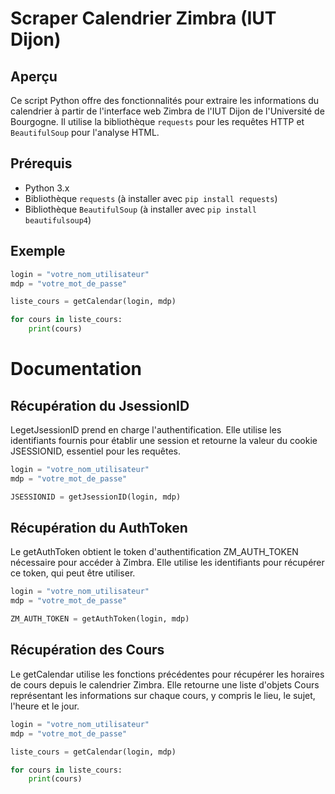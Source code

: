 # Scraper Calendrier Zimbra (IUT Dijon)

## Aperçu
Ce script Python offre des fonctionnalités pour extraire les informations du calendrier à partir de l'interface web Zimbra de l'IUT Dijon de l'Université de Bourgogne. Il utilise la bibliothèque `requests` pour les requêtes HTTP et `BeautifulSoup` pour l'analyse HTML.

## Prérequis
- Python 3.x
- Bibliothèque `requests` (à installer avec `pip install requests`)
- Bibliothèque `BeautifulSoup` (à installer avec `pip install beautifulsoup4`)

## Exemple
```python
login = "votre_nom_utilisateur"
mdp = "votre_mot_de_passe"

liste_cours = getCalendar(login, mdp)

for cours in liste_cours:
    print(cours)

```
# Documentation

## Récupération du JsessionID
LegetJsessionID prend en charge l'authentification. Elle utilise les identifiants fournis pour établir une session et retourne la valeur du cookie JSESSIONID, essentiel pour les requêtes.
```python
login = "votre_nom_utilisateur"
mdp = "votre_mot_de_passe"

JSESSIONID = getJsessionID(login, mdp)
```

## Récupération du AuthToken
Le getAuthToken obtient le token d'authentification ZM_AUTH_TOKEN nécessaire pour accéder à Zimbra. Elle utilise les identifiants pour récupérer ce token, qui peut être utiliser.
```python
login = "votre_nom_utilisateur"
mdp = "votre_mot_de_passe"

ZM_AUTH_TOKEN = getAuthToken(login, mdp)
```

## Récupération des Cours
Le getCalendar utilise les fonctions précédentes pour récupérer les horaires de cours depuis le calendrier Zimbra. Elle retourne une liste d'objets Cours représentant les informations sur chaque cours, y compris le lieu, le sujet, l'heure et le jour.
```python
login = "votre_nom_utilisateur"
mdp = "votre_mot_de_passe"

liste_cours = getCalendar(login, mdp)

for cours in liste_cours:
    print(cours)
```
